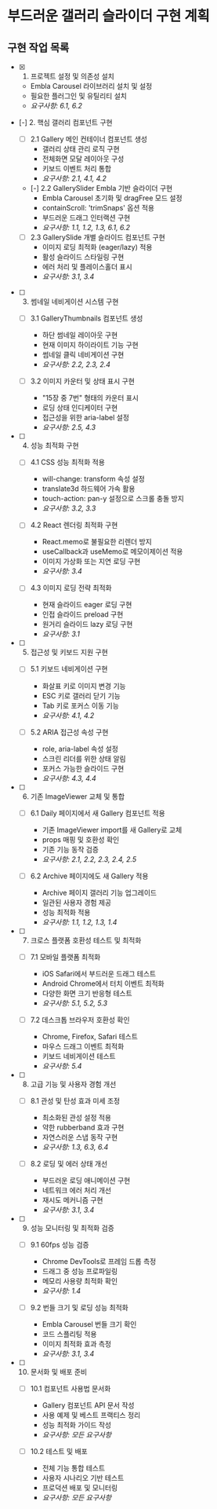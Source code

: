 # 부드러운 갤러리 슬라이더 구현 계획

## 구현 작업 목록

- [x] 1. 프로젝트 설정 및 의존성 설치
  - Embla Carousel 라이브러리 설치 및 설정
  - 필요한 플러그인 및 유틸리티 설치
  - _요구사항: 6.1, 6.2_

- [-] 2. 핵심 갤러리 컴포넌트 구현
  - [ ] 2.1 Gallery 메인 컨테이너 컴포넌트 생성
    - 갤러리 상태 관리 로직 구현
    - 전체화면 모달 레이아웃 구성
    - 키보드 이벤트 처리 통합
    - _요구사항: 2.1, 4.1, 4.2_

  - [-] 2.2 GallerySlider Embla 기반 슬라이더 구현
    - Embla Carousel 초기화 및 dragFree 모드 설정
    - containScroll: 'trimSnaps' 옵션 적용
    - 부드러운 드래그 인터랙션 구현
    - _요구사항: 1.1, 1.2, 1.3, 6.1, 6.2_

  - [ ] 2.3 GallerySlide 개별 슬라이드 컴포넌트 구현
    - 이미지 로딩 최적화 (eager/lazy) 적용
    - 활성 슬라이드 스타일링 구현
    - 에러 처리 및 플레이스홀더 표시
    - _요구사항: 3.1, 3.4_

- [ ] 3. 썸네일 네비게이션 시스템 구현
  - [ ] 3.1 GalleryThumbnails 컴포넌트 생성
    - 하단 썸네일 레이아웃 구현
    - 현재 이미지 하이라이트 기능 구현
    - 썸네일 클릭 네비게이션 구현
    - _요구사항: 2.2, 2.3, 2.4_

  - [ ] 3.2 이미지 카운터 및 상태 표시 구현
    - "15장 중 7번" 형태의 카운터 표시
    - 로딩 상태 인디케이터 구현
    - 접근성을 위한 aria-label 설정
    - _요구사항: 2.5, 4.3_

- [ ] 4. 성능 최적화 구현
  - [ ] 4.1 CSS 성능 최적화 적용
    - will-change: transform 속성 설정
    - translate3d 하드웨어 가속 활용
    - touch-action: pan-y 설정으로 스크롤 충돌 방지
    - _요구사항: 3.2, 3.3_

  - [ ] 4.2 React 렌더링 최적화 구현
    - React.memo로 불필요한 리렌더 방지
    - useCallback과 useMemo로 메모이제이션 적용
    - 이미지 가상화 또는 지연 로딩 구현
    - _요구사항: 3.4_

  - [ ] 4.3 이미지 로딩 전략 최적화
    - 현재 슬라이드 eager 로딩 구현
    - 인접 슬라이드 preload 구현
    - 원거리 슬라이드 lazy 로딩 구현
    - _요구사항: 3.1_

- [ ] 5. 접근성 및 키보드 지원 구현
  - [ ] 5.1 키보드 네비게이션 구현
    - 화살표 키로 이미지 변경 기능
    - ESC 키로 갤러리 닫기 기능
    - Tab 키로 포커스 이동 기능
    - _요구사항: 4.1, 4.2_

  - [ ] 5.2 ARIA 접근성 속성 구현
    - role, aria-label 속성 설정
    - 스크린 리더를 위한 상태 알림
    - 포커스 가능한 슬라이드 구현
    - _요구사항: 4.3, 4.4_

- [ ] 6. 기존 ImageViewer 교체 및 통합
  - [ ] 6.1 Daily 페이지에서 새 Gallery 컴포넌트 적용
    - 기존 ImageViewer import를 새 Gallery로 교체
    - props 매핑 및 호환성 확인
    - 기존 기능 동작 검증
    - _요구사항: 2.1, 2.2, 2.3, 2.4, 2.5_

  - [ ] 6.2 Archive 페이지에도 새 Gallery 적용
    - Archive 페이지 갤러리 기능 업그레이드
    - 일관된 사용자 경험 제공
    - 성능 최적화 적용
    - _요구사항: 1.1, 1.2, 1.3, 1.4_

- [ ] 7. 크로스 플랫폼 호환성 테스트 및 최적화
  - [ ] 7.1 모바일 플랫폼 최적화
    - iOS Safari에서 부드러운 드래그 테스트
    - Android Chrome에서 터치 이벤트 최적화
    - 다양한 화면 크기 반응형 테스트
    - _요구사항: 5.1, 5.2, 5.3_

  - [ ] 7.2 데스크톱 브라우저 호환성 확인
    - Chrome, Firefox, Safari 테스트
    - 마우스 드래그 이벤트 최적화
    - 키보드 네비게이션 테스트
    - _요구사항: 5.4_

- [ ] 8. 고급 기능 및 사용자 경험 개선
  - [ ] 8.1 관성 및 탄성 효과 미세 조정
    - 최소화된 관성 설정 적용
    - 약한 rubberband 효과 구현
    - 자연스러운 스냅 동작 구현
    - _요구사항: 1.3, 6.3, 6.4_

  - [ ] 8.2 로딩 및 에러 상태 개선
    - 부드러운 로딩 애니메이션 구현
    - 네트워크 에러 처리 개선
    - 재시도 메커니즘 구현
    - _요구사항: 3.1, 3.4_

- [ ] 9. 성능 모니터링 및 최적화 검증
  - [ ] 9.1 60fps 성능 검증
    - Chrome DevTools로 프레임 드롭 측정
    - 드래그 중 성능 프로파일링
    - 메모리 사용량 최적화 확인
    - _요구사항: 1.4_

  - [ ] 9.2 번들 크기 및 로딩 성능 최적화
    - Embla Carousel 번들 크기 확인
    - 코드 스플리팅 적용
    - 이미지 최적화 효과 측정
    - _요구사항: 3.1, 3.4_

- [ ] 10. 문서화 및 배포 준비
  - [ ] 10.1 컴포넌트 사용법 문서화
    - Gallery 컴포넌트 API 문서 작성
    - 사용 예제 및 베스트 프랙티스 정리
    - 성능 최적화 가이드 작성
    - _요구사항: 모든 요구사항_

  - [ ] 10.2 테스트 및 배포
    - 전체 기능 통합 테스트
    - 사용자 시나리오 기반 테스트
    - 프로덕션 배포 및 모니터링
    - _요구사항: 모든 요구사항_